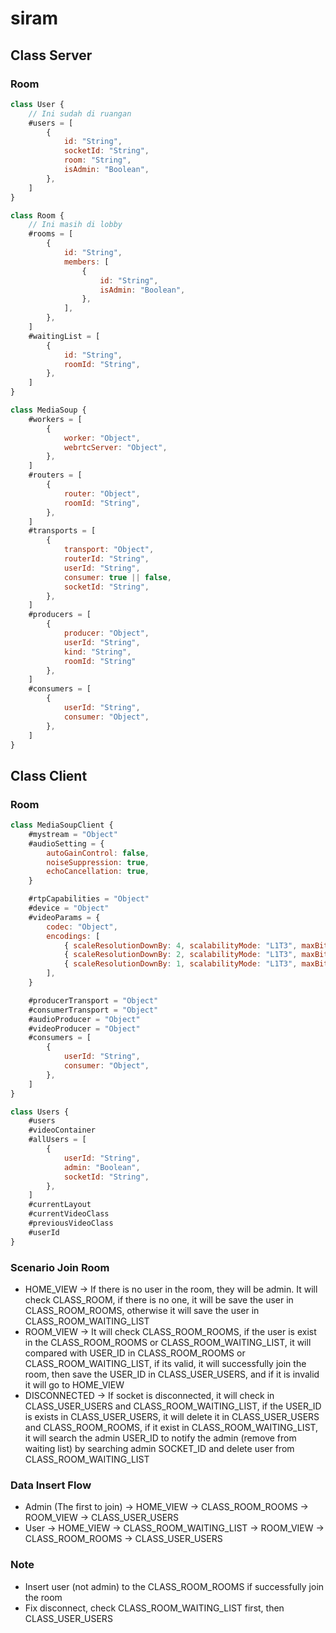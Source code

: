 # siram

## Class Server

### Room

```js
class User {
	// Ini sudah di ruangan
	#users = [
		{
			id: "String",
			socketId: "String",
			room: "String",
			isAdmin: "Boolean",
		},
	]
}

class Room {
	// Ini masih di lobby
	#rooms = [
		{
			id: "String",
			members: [
				{
					id: "String",
					isAdmin: "Boolean",
				},
			],
		},
	]
	#waitingList = [
		{
			id: "String",
			roomId: "String",
		},
	]
}

class MediaSoup {
	#workers = [
		{
			worker: "Object",
			webrtcServer: "Object",
		},
	]
	#routers = [
		{
			router: "Object",
			roomId: "String",
		},
	]
	#transports = [
		{
			transport: "Object",
			routerId: "String",
			userId: "String",
			consumer: true || false,
			socketId: "String",
		},
	]
	#producers = [
		{
			producer: "Object",
			userId: "String",
			kind: "String",
			roomId: "String"
		},
	]
	#consumers = [
		{
			userId: "String",
			consumer: "Object",
		},
	]
}
```

## Class Client

### Room

```js
class MediaSoupClient {
	#mystream = "Object"
	#audioSetting = {
		autoGainControl: false,
		noiseSuppression: true,
		echoCancellation: true,
	}

	#rtpCapabilities = "Object"
	#device = "Object"
	#videoParams = {
		codec: "Object",
		encodings: [
			{ scaleResolutionDownBy: 4, scalabilityMode: "L1T3", maxBitrate: 100000 },
			{ scaleResolutionDownBy: 2, scalabilityMode: "L1T3", maxBitrate: 300000 },
			{ scaleResolutionDownBy: 1, scalabilityMode: "L1T3", maxBitrate: 600000 },
		],
	}

	#producerTransport = "Object"
	#consumerTransport = "Object"
	#audioProducer = "Object"
	#videoProducer = "Object"
	#consumers = [
		{
			userId: "String",
			consumer: "Object",
		},
	]
}
```

```js
class Users {
	#users
	#videoContainer
	#allUsers = [
		{
			userId: "String",
			admin: "Boolean",
			socketId: "String",
		},
	]
	#currentLayout
	#currentVideoClass
	#previousVideoClass
	#userId
}
```

### Scenario Join Room

- HOME_VIEW -> If there is no user in the room, they will be admin. It will check CLASS_ROOM, if there is no one, it will be save the user in CLASS_ROOM_ROOMS, otherwise it will save the user in CLASS_ROOM_WAITING_LIST
- ROOM_VIEW -> It will check CLASS_ROOM_ROOMS, if the user is exist in the CLASS_ROOM_ROOMS or CLASS_ROOM_WAITING_LIST, it will compared with USER_ID in CLASS_ROOM_ROOMS or CLASS_ROOM_WAITING_LIST, if its valid, it will successfully join the room, then save the USER_ID in CLASS_USER_USERS, and if it is invalid it will go to HOME_VIEW
- DISCONNECTED -> If socket is disconnected, it will check in CLASS_USER_USERS and CLASS_ROOM_WAITING_LIST, if the USER_ID is exists in CLASS_USER_USERS, it will delete it in CLASS_USER_USERS and CLASS_ROOM_ROOMS, if it exist in CLASS_ROOM_WAITING_LIST, it will search the admin USER_ID to notify the admin (remove from waiting list) by searching admin SOCKET_ID and delete user from CLASS_ROOM_WAITING_LIST

### Data Insert Flow

- Admin (The first to join)
  -> HOME_VIEW -> CLASS_ROOM_ROOMS -> ROOM_VIEW -> CLASS_USER_USERS
- User
  -> HOME_VIEW -> CLASS_ROOM_WAITING_LIST -> ROOM_VIEW -> CLASS_ROOM_ROOMS -> CLASS_USER_USERS

### Note

- Insert user (not admin) to the CLASS_ROOM_ROOMS if successfully join the room
- Fix disconnect, check CLASS_ROOM_WAITING_LIST first, then CLASS_USER_USERS
